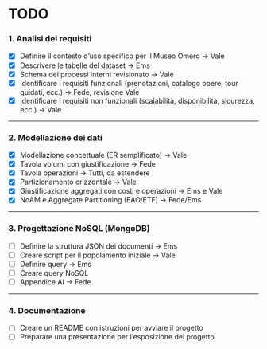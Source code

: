 # TODO

### 1. Analisi dei requisiti
- [X] Definire il contesto d’uso specifico per il Museo Omero -> Vale
- [X] Descrivere le tabelle del dataset -> Ems
- [X] Schema dei processi interni revisionato -> Vale
- [X] Identificare i requisiti funzionali (prenotazioni, catalogo opere, tour guidati, ecc.) -> Fede, revisione Vale
- [X] Identificare i requisiti non funzionali (scalabilità, disponibilità, sicurezza, ecc.) -> Vale
---

### 2. Modellazione dei dati   
- [X] Modellazione concettuale (ER semplificato) -> Vale
- [X] Tavola volumi con giustificazione -> Fede
- [X] Tavola operazioni -> Tutti, da estendere
- [X] Partizionamento orizzontale -> Vale
- [X] Giustificazione aggregati con costi e operazioni -> Ems e Vale
- [X] NoAM e Aggregate Partitioning (EAO/ETF) -> Fede/Ems

---

### 3. Progettazione NoSQL (MongoDB)  
- [ ] Definire la struttura JSON dei documenti -> Ems
- [ ] Creare script per il popolamento iniziale -> Vale
- [ ] Definire query -> Ems
- [ ] Creare query NoSQL
- [ ] Appendice AI -> Fede
---

### 4. Documentazione 
- [ ] Creare un README con istruzioni per avviare il progetto  
- [ ] Preparare una presentazione per l’esposizione del progetto  
